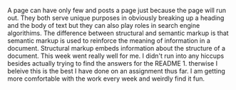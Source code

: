 A page can have only  few <head> and <body> posts a page just because the page will run out. They both serve unique purposes in obviously breaking up a heading and the body of text but they can also play roles in search engine algorithims.
The difference between structural and semantic markup is that semantic markup is used to reinforce the meaning of information in a document. Structural markup embeds information about the structure of a document.
This week went really well for me. I didn't run into any hiccups besides actually trying to find the answers for the README 1. therwise I beleive this is the best I have done on an assignment thus far. I am getting more comfortable with the work every week and weirdly find it fun.